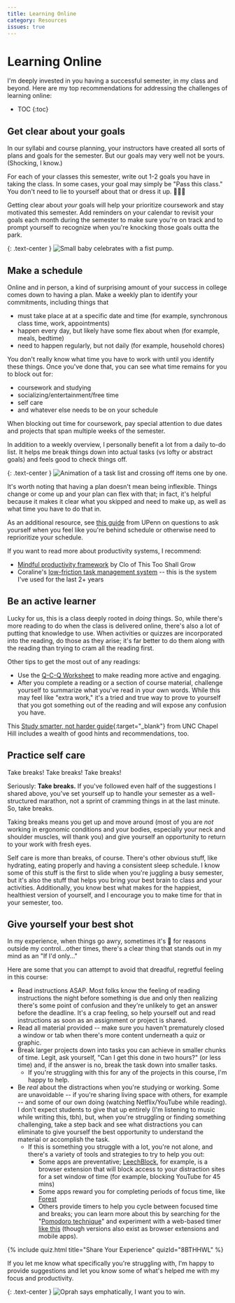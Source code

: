 ```yaml
---
title: Learning Online
category: Resources
issues: true
---
```


Learning Online
===============

I'm deeply invested in you having a successful semester, in my class and beyond. Here are my top recommendations for addressing the challenges of learning online:

* TOC
{:toc}

## Get clear about your goals
In our syllabi and course planning, your instructors have created all sorts of plans and goals for the semester. But our goals may very well not be yours. (Shocking, I know.)

For each of your classes this semester, write out 1-2 goals you have in taking the class. In some cases, your goal may simply be "Pass this class." You don't need to lie to yourself about that or dress it up. <span class="emoji">🤷🏻‍♀️</span>

Getting clear about _your_ goals will help your prioritize coursework and stay motivated this semester. Add reminders on your calendar to revisit your goals each month during the semester to make sure you're on track and to prompt yourself to recognize when you're knocking those goals outta the park.

{: .text-center }
![Small baby celebrates with a fist pump.](https://media.giphy.com/media/6brH8dM3zeMyA/giphy.gif)

## Make a schedule
Online and in person, a kind of surprising amount of your success in college comes down to having a plan. Make a weekly plan to identify your commitments, including things that
- must take place at at a specific date and time (for example, synchronous class time, work, appointments)
- happen every day, but likely have some flex about when (for example, meals, bedtime)
- need to happen regularly, but not daily (for example, household chores)

You don't really know what time you have to work with until you identify these things. Once you've done that, you can see what time remains for you to block out for:
- coursework and studying
- socializing/entertainment/free time
- self care
- and whatever else needs to be on your schedule

When blocking out time for coursework, pay special attention to due dates and projects that span multiple weeks of the semester.

In addition to a weekly overview, I personally benefit a lot from a daily to-do list. It helps me break things down into actual tasks (vs lofty or abstract goals) and feels good to check things off.

{: .text-center }
![Animation of a task list and crossing off items one by one.](https://media.giphy.com/media/3o6ozD4FXYQNv5ERjy/giphy.gif)

It's worth noting that having a plan doesn't mean being inflexible. Things change or come up and your plan can flex with that; in fact, it's helpful because it makes it clear what you skipped and need to make up, as well as what time you have to do that in.

As an additional resource, see [this guide](https://wlrc.vpul.upenn.edu/wp-content/uploads/2020/08/Building_Flexibility_Into_Your_Study_Plans.pdf) from UPenn on questions to ask yourself when you feel like you're behind schedule or otherwise need to reprioritize your schedule.

If you want to read more about productivity systems, I recommend:
- [Mindful productivity framework](https://thistooshallgrow.com/blog/mindful-productivity) by Clo of This Too Shall Grow
- Coraline's [low-friction task management system](https://github.com/coralineada/lftm) -- this is the system I've used for the last 2+ years

## Be an active learner
Lucky for us, this is a class deeply rooted in _doing_ things. So, while there's more reading to do when the class is delivered online, there's also a lot of putting that knowledge to use. When activities or quizzes are incorporated into the reading, do those as they arise; it's far better to do them along with the reading than trying to cram all the reading first.

Other tips to get the most out of any readings:
- Use the [Q-C-Q Worksheet](https://docs.google.com/document/d/1-nLkkIevl2CT39mvkKj42de9HOqmlMkhN1NNCzJTsaQ/copy?usp=sharing) to make reading more active and engaging.
- After you complete a reading or a section of course material, challenge yourself to summarize what you've read in your own words. While this may feel like "extra work," it's a tried and true way to prove to yourself that you got something out of the reading and will expose any confusion you have.

This [Study smarter, not harder guide](https://learningcenter.unc.edu/tips-and-tools/studying-101-study-smarter-not-harder/){:target="_blank"} from UNC Chapel Hill includes a wealth of good hints and recommendations, too.

## Practice self care
Take breaks! Take breaks! Take breaks!

Seriously: **Take breaks.** If you've followed even half of the suggestions I shared above, you've set yourself up to handle your semester as a well-structured marathon, not a sprint of cramming things in at the last minute. So, take breaks.

Taking breaks means you get up and move around (most of you are _not_ working in ergonomic conditions and your bodies, especially your neck and shoulder muscles, will thank you) and give yourself an opportunity to return to your work with fresh eyes.

Self care is more than breaks, of course. There's other obvious stuff, like hydrating, eating properly and having a consistent sleep schedule. I know some of this stuff is the first to slide when you're juggling a busy semester, but it's also the stuff that helps you bring your best brain to class and your activities. Additionally, you know best what makes for the happiest, healthiest version of yourself, and I encourage you to make time for that in your semester, too.

## Give yourself your best shot
In my experience, when things go awry, sometimes it's <span class="emoji">💯</span> for reasons outside my control...other times, there's a clear thing that stands out in my mind as an "If I'd only..."

Here are some that you can attempt to avoid that dreadful, regretful feeling in this course:

- Read instructions ASAP. Most folks know the feeling of reading instructions the night before something is due and only then realizing there's some point of confusion and they're unlikely to get an answer before the deadline. It's a crap feeling, so help yourself out and read instructions as soon as an assignment or project is shared.
- Read all material provided -- make sure you haven't prematurely closed a window or tab when there's more content underneath a quiz or graphic.
- Break larger projects down into tasks you can achieve in smaller chunks of time. Legit, ask yourself, "Can I get this done in two hours?" (or less time) and, if the answer is no, break the task down into smaller tasks.
  - If you're struggling with this for any of the projects in this course, I'm happy to help.
- Be _real_ about the distractions when you're studying or working. Some are unavoidable -- if you're sharing living space with others, for example -- and some of our own doing (watching Netflix/YouTube while reading). I don't expect students to give that up entirely (I'm listening to music while writing this, tbh), but, when you're struggling or finding something challenging, take a step back and see what distractions you can eliminate to give yourself the best opportunity to understand the material or accomplish the task.
  - If this is something you struggle with a lot, you're not alone, and there's a variety of tools and strategies to try to help you out:
    - Some apps are preventative; [LeechBlock](https://www.proginosko.com/leechblock/), for example, is a browser extension that will block access to your distraction sites for a set window of time (for example, blocking YouTube for 45 mins)
    - Some apps reward you for completing periods of focus time, like [Forest](https://www.forestapp.cc/)
    - Others provide timers to help you cycle between focused time and breaks; you can learn more about this by searching for the "[Pomodoro technique](https://lifehacker.com/productivity-101-a-primer-to-the-pomodoro-technique-1598992730)" and experiment with a web-based timer [like this](https://pomofocus.io/) (though versions also exist as browser extensions and mobile apps).

{% include quiz.html
  title="Share Your Experience"
  quizId="8BTHHWL"
%}

If you let me know what specifically you're struggling with, I'm happy to provide suggestions and let you know some of what's helped me with my focus and productivity.

{: .text-center }
![Oprah says emphatically, I want you to win.](https://media.giphy.com/media/sFWDp31gcfPSo/giphy.gif)
